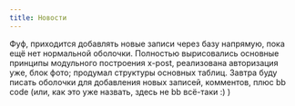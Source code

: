 ```yaml
---
title: Новости
---
```


Фуф, приходится добавлять новые записи через базу напрямую, пока ещё нет
нормальной оболочки. Полностью вырисовались основные принципы модульного
построения x-post, реализована авторизация уже, блок фото; продумал
структуры основных таблиц. Завтра буду писать оболочки для добавления
новых записей, комментов, плюс bb code (или, как это уже назвать, здесь
не bb всё-таки :) )